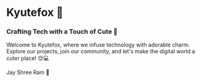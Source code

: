 # Kyutefox 🦊

### Crafting Tech with a Touch of Cute 🌟

<p> 
    Welcome to Kyutefox, where we infuse technology with adorable charm. Explore our projects, join our community, and let's make the digital world a cuter place! 😊💻
</p>

<p>
  Jay Shree Ram 🙏
</p>
